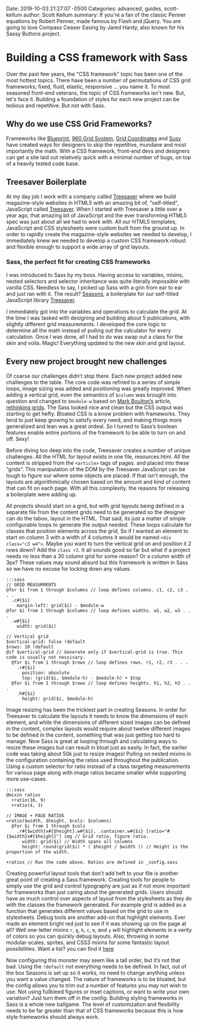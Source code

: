 Date: 2019-10-03 21:27:07 -0500
Categories: advanced, guides, scott-kellum
author: Scott Kellum
summary: If you're a fan of the classic Penner equations by Robert Penner, made famous by Flash and jQuery. You are going to love Compass Ceaser Easing by Jared Hardy, also known for his Sassy Buttons project.

# Building a CSS framework with Sass

Over the past few years, the "CSS framework" topic has been one of the most hottest topics. There have been a number of permutations of CSS grid frameworks; fixed, fluid, elastic, responsive ... you name it. To most seasoned front-end veterans, the topic of CSS frameworks isn't new. But, let's face it. Building a foundation of styles for each new project can be tedious and repetitive. But not with Sass.

## Why do we use CSS Grid Frameworks?

Frameworks like [Blueprint](http://www.blueprintcss.org/), [960 Grid System](http://960.gs/), [Grid Coordinates](https://github.com/adamstac/grid-coordinates) and [Susy](http://susy.oddbird.net/) have created ways for designers to skip the repetitive, mundane and most importantly the math. With a CSS framework, front-end devs and designers can get a site laid out relatively quick with a minimal number of bugs, on top of a heavily tested code base.

## Treesaver Boilerplate

At my day job I work with a company called [Treesaver](http://treesaver.net) where we build magazine-style websites in HTML5 with an amazing bit of, "self-titled", JavaScript called [Treesaver](https://github.com/Treesaver/treesaver). When I started with Treesaver a little over a year ago, that amazing bit of JavaScript and the ever transforming HTML5 spec was just about all we had to work with. All our HTML5 templates, JavaScript and CSS stylesheets were custom built from the ground up. In order to rapidly create the magazine-style websites we needed to develop, I immediately knew we needed to develop a custom CSS framework robust and flexible enough to support a wide array of grid layouts.

### Sass, the perfect fit for creating CSS frameworks

I was introduced to Sass by my boss. Having access to variables, mixins, nested selectors and selector inheritance was quite literally *impossible* with vanilla CSS. Needless to say, I picked up Sass with a grin from ear to ear and just ran with it. The result? [Seasons](https://github.com/scottkellum/Seasons), a boilerplate for our self-titled JavaScript library [Treesaver](https://github.com/Treesaver/treesaver).

I immediately got into the variables and operations to calculate the grid. At the time I was tasked with designing and building about 5 publications, with slightly different grid measurements. I developed the core logic to determine all the math instead of pulling out the calculator for every calculation. Once I was done, all I had to do was swap out a class for the skin and voila. Magic! Everything updated to the new skin and grid layout.

## Every new project brought new challenges

Of coarse our challenges didn’t stop there. Each new project added new challenges to the table. The core code was refined to a series of simple loops, image sizing was added and positioning was greatly improved. When adding a vertical grid, even the semantics of `$column` was brought into question and changed to `$module-w` based on [Mark Boulton’s](http://twitter.com/#!/markboulton) article, [rethinking grids](http://www.markboulton.co.uk/journal/comments/rethinking-css-grids). The Sass looked nice and clean but the CSS output was starting to get hefty. Bloated CSS is a know problem with frameworks. They tend to just keep growing to satisfy every need, and making things more generalized and lean was a great ordeal. So I turned to Sass’s boolean features enable entire portions of the framework to be able to turn on and off. Sexy!

Before diving too deep into the code, Treesaver creates a number of unique challenges. All the HTML for layout exists in one file, resources.html. All the content is stripped from the `<article>` tags of pages. and placed into these “grids”. This manipulation of the DOM by the Treesaver JavaScript can be tough to figure our where some objects are placed. If that isn’t enough, the layouts are algorithmically chosen based on the amount and kind of content that can fit on each page. With all this complexity, the reasons for releasing a boilerplate were adding up.

All projects should start on a grid, but with grid layouts being defined in a separate file from the content grids need to be generated so the designer can do the taboo, layout in the HTML. That said, its just a matter of simple configurable loops to generate the output needed. These loops calculate for classes that position elements across the grid, So if I wanted an element to start on column 3 with a width of 4 columns it would be named `<div class="c3 w4">`. Maybe you want to turn the vertical grid on and position it 2 rows down? Add the `class r2`. It all sounds good so far but what if a project needs no less than a 30 column grid for some reason? Or a column width of 3px? These values may sound absurd but this framework is written in Sass so we have no excuse for locking down any values.

    :::sass
    // GRID MEASURMENTS
    @for $i from 1 through $columns // loop defines columns. c1, c2, c3 . . .
      .c#{$i}
        margin-left: grid($i) - $module-w
    @for $i from 1 through $columns // loop defines widths. w1, w2, w3 . . .
      .w#{$i}
        width: grid($i)

    // Vertical grid
    $vertical-grid: false !default
    $rows: 10 !default
    @if $vertical-grid // Generate only if $vertical-grid is true. This code is usually not nessisary.
      @for $i from 1 through $rows // loop defines rows. r1, r2, r3 . . .
        .r#{$i}
          position: absolute
          top: (grid($i, $module-h) - $module-h) + $top
      @for $i from 1 through $rows // loop defines heights. h1, h2, h3 . . .
        .h#{$i}
          height: grid($i, $module-h)

Image resizing has been the trickiest part in creating Seasons. In order for Treesaver to calculate the layouts it needs to know the dimensions of each element, and while the dimensions of different sized images can be defined in the content, complex layouts would require about twelve different images to be defined in the content, something that was just getting too hard to manage. Now Sass is great at looping through and calculating ways to resize these images but can result in bloat just as easily. In fact, the earlier code was taking about 50k just to resize images! Pulling on nested mixins in the configuration containing the ratios used throughout the publication. Using a custom selector for ratio instead of a class targeting measurements for various page along with image ratios became smaller while supporting more use-cases.

    :::sass
    @mixin ratios
      +ratio(16, 9)
      +ratio(4, 3)

    // IMAGE + PAGE RATIOS
    =ratio($width, $height, $cols: $columns)
      @for $i from 1 through $cols
        .r#{$width}x#{$height}.w#{$i}, .container.w#{$i} [ratio="#{$width}x#{$height}"] img // Grid ratio, figure ratio.
          width: grid($i) // Width spans all columns
          height: round(grid($i) * ( $height / $width )) // Height is the proportion of the width.

    +ratios // Run the code above. Ratios are defined in _config.sass

Creating powerful layout tools that don’t add heft to your file is another great point of creating a Sass framework. Creating tools for people to simply use the grid and control typography are just as if not more important for frameworks than just caring about the generated grids. Users should have as much control over aspects of layout from the stylesheets as they do with the classes the framework generated. For example grid is added as a function that generates different values based on the grid to use in stylesheets. Debug tools are another add-on that highlight elements. Ever made an element bright red just to see if it was showing up on the page at all? Well one-letter mixins `r`, `g`, `b`, `c`, `m`, and `y` will highlight elements in a verity of colors so you can quickly debug layouts. Also, throwing in some modular-scales, sprites, and CSS3 mixins for some fantastic layout possibilities. Want a list? you can find it [here](https://github.com/scottkellum/Seasons/wiki/Sass-functions-and-mixins)

Now configuring this monster may seem like a tall order, but it’s not that bad. Using the `!default` not everything needs to be defined. In fact, out of the box Seasons is set up so it works, no need to change anything unless you want a value changed. The nature of frameworks is to be bloated, but the config allows you to trim out a number of features you may not wish to use. Not using fullbleed figures or inset captions, or want to write your own variation? Just turn them off in the config. Building styling frameworks in Sass is a whole new ballgame. The level of customization and flexibility needs to be far greater than that of CSS frameworks because this is how style frameworks should always work.
